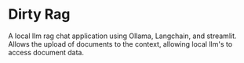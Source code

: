 # Dirty Rag

A local llm rag chat application using Ollama, Langchain, and streamlit. Allows the upload of documents to the context, allowing local llm's to access document data.